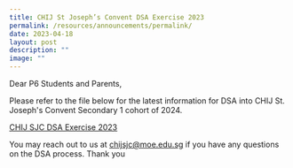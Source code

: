 ```yaml
---
title: CHIJ St Joseph’s Convent DSA Exercise 2023
permalink: /resources/announcements/permalink/
date: 2023-04-18
layout: post
description: ""
image: ""
---
```

Dear P6 Students and Parents,

Please refer to the file below for the latest information for DSA into CHIJ St. Joseph's Convent Secondary 1 cohort of 2024.

[CHIJ SJC DSA Exercise 2023](/files/Resources/Announcements/chij%20sjc%20dsa%20exercise%202023.pdf)

You may reach out to us at chijsjc@moe.edu.sg if you have any questions on the DSA process.
Thank you